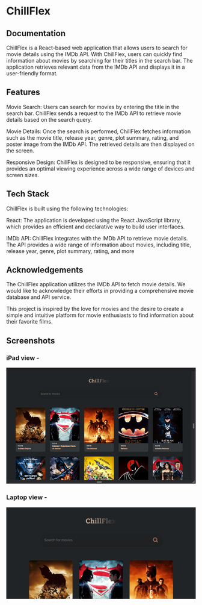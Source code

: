 
# ChillFlex



## Documentation

ChillFlex is a React-based web application that allows users to search for movie details using the IMDb API. With ChillFlex, users can quickly find information about movies by searching for their titles in the search bar. The application retrieves relevant data from the IMDb API and displays it in a user-friendly format.



## Features

Movie Search: Users can search for movies by entering the title in the search bar. ChillFlex sends a request to the IMDb API to retrieve movie details based on the search query.

Movie Details: Once the search is performed, ChillFlex fetches information such as the movie title, release year, genre, plot summary, rating, and poster image from the IMDb API. The retrieved details are then displayed on the screen.

Responsive Design: ChillFlex is designed to be responsive, ensuring that it provides an optimal viewing experience across a wide range of devices and screen sizes.


## Tech Stack
ChillFlex is built using the following technologies:

React: The application is developed using the React JavaScript library, which provides an efficient and declarative way to build user interfaces.

IMDb API: ChillFlex integrates with the IMDb API to retrieve movie details. The API provides a wide range of information about movies, including title, release year, genre, plot summary, rating, and more

## Acknowledgements


The ChillFlex application utilizes the IMDb API to fetch movie details. We would like to acknowledge their efforts in providing a comprehensive movie database and API service.

This project is inspired by the love for movies and the desire to create a simple and intuitive platform for movie enthusiasts to find information about their favorite films.
## Screenshots
### iPad view - 
![App Screenshot](https://github.com/Mohitpanjikar/ChillFlex-Movie/blob/main/tabview.png)
### Laptop view -
![App Screenshot](https://github.com/Mohitpanjikar/ChillFlex-Movie/blob/main/Laptop%20view.png)


